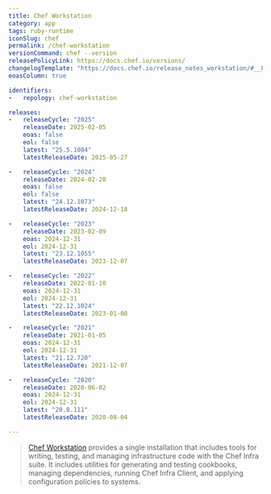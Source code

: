```yaml
---
title: Chef Workstation
category: app
tags: ruby-runtime
iconSlug: chef
permalink: /chef-workstation
versionCommand: chef --version
releasePolicyLink: https://docs.chef.io/versions/
changelogTemplate: "https://docs.chef.io/release_notes_workstation/#__LATEST__"
eoasColumn: true

identifiers:
-   repology: chef-workstation

releases:
-   releaseCycle: "2025"
    releaseDate: 2025-02-05
    eoas: false
    eol: false
    latest: "25.5.1084"
    latestReleaseDate: 2025-05-27

-   releaseCycle: "2024"
    releaseDate: 2024-02-20
    eoas: false
    eol: false
    latest: "24.12.1073"
    latestReleaseDate: 2024-12-18

-   releaseCycle: "2023"
    releaseDate: 2023-02-09
    eoas: 2024-12-31
    eol: 2024-12-31
    latest: "23.12.1055"
    latestReleaseDate: 2023-12-07

-   releaseCycle: "2022"
    releaseDate: 2022-01-10
    eoas: 2024-12-31
    eol: 2024-12-31
    latest: "22.12.1024"
    latestReleaseDate: 2023-01-08

-   releaseCycle: "2021"
    releaseDate: 2021-01-05
    eoas: 2024-12-31
    eol: 2024-12-31
    latest: "21.12.720"
    latestReleaseDate: 2021-12-07

-   releaseCycle: "2020"
    releaseDate: 2020-06-02
    eoas: 2024-12-31
    eol: 2024-12-31
    latest: "20.8.111"
    latestReleaseDate: 2020-08-04

---
```


> [Chef Workstation](https://docs.chef.io/workstation/) provides a single installation that includes tools for
> writing, testing, and managing infrastructure code with the Chef Infra suite. It includes utilities for
> generating and testing cookbooks, managing dependencies, running Chef Infra Client, and applying configuration
> policies to systems.
